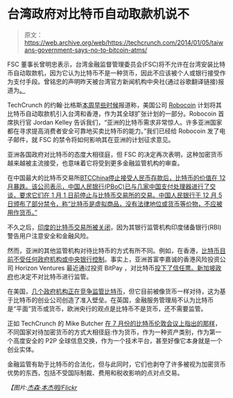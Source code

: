 # 台湾政府对比特币自动取款机说不

> 原文：<https://web.archive.org/web/https://techcrunch.com/2014/01/05/taiwans-government-says-no-to-bitcoin-atms/>

FSC 董事长曾明忠表示，台湾金融监督管理委员会(FSC)将不允许在台湾安装比特币自动取款机，因为它认为比特币不是一种货币，因此不应该被个人或银行接受作为支付手段。曾铭忠的声明昨天被台湾官方新闻机构中央社(通过谷歌翻译链接)报道为[。](https://web.archive.org/web/20230213121443/http://translate.google.com/translate?sl=zh-CN&tl=en&js=n&prev=_t&hl=en&ie=UTF-8&u=http%3A%2F%2Ftw.news.yahoo.com%2F%25E6%25AF%2594%25E7%2589%25B9%25E5%25B9%25A3atm-%25E6%259B%25BE%25E9%258A%2598%25E5%25AE%2597-%25E4%25B8%258D%25E5%2587%2586-065654967.html&act=url)

TechCrunch 的约翰·比格斯[本周早些时候](https://web.archive.org/web/20230213121443/https://techcrunch.com/2014/01/02/robocoin-the-bitcoin-atm-is-heading-to-hong-kong-and-taiwan/)报道称，美国公司 [Robocoin](https://web.archive.org/web/20230213121443/https://robocoinkiosk.com/) 计划将其比特币自动取款机引入台湾和香港，作为其全球扩张计划的一部分。Robocoin 首席执行官 Jordan Kelley 告诉我们，“亚洲的比特币需求非常惊人。许多亚洲国家都在寻求提高消费者安全可靠地买卖比特币的能力。”我们已经给 Robocoin 发了电子邮件，就 FSC 的禁令将如何影响其在亚洲的计划征求意见。

亚洲各国政府对比特币的态度大相径庭，但 FSC 的决定再次表明，这种加密货币越来越被主流接受，也意味着它将受到更多金融监管机构的审查。

在中国最大的比特币交易所[BTCChina](https://web.archive.org/web/20230213121443/https://vip.btcchina.com/)[停止接受人民币存款后，比特币的价值在 12 月暴跌。该公司表示，中国人民银行(PBoC)已与几家中国支付处理器进行了交谈，要求它们在 1 月 1 日前停止与比特币交易所的交易。中国人民银行于 12 月 5 日颁布了部分禁令，称“比特币是虚拟商品，没有法律地位或货币等价物，不应被用作货币。”](https://web.archive.org/web/20230213121443/https://techcrunch.com/2013/12/18/bitcoin-drops-50-overnight-as-chinas-biggest-btc-exchange-stops-deposits-in-chinese-yuan/)

不久之后，[印度的比特币交易所被关闭](https://web.archive.org/web/20230213121443/https://techcrunch.com/2013/12/27/bitcoin-exchanges-in-india-shut-down-after-regulator-warning/)，因为其银行监管机构印度储备银行(RBI)警告用户注意安全和金融风险。

然而，亚洲的其他监管机构对待比特币的方式有所不同。例如，在香港，[比特币目前不受任何政府机构或中央银行控制](https://web.archive.org/web/20230213121443/http://www.scmp.com/business/banking-finance/article/1396917/virtual-currency-entrepreneurs-fight-future-bitcoin-hong)。事实上，亚洲首富李嘉诚的香港风险投资公司 Horizon Ventures 最近通过投资 BitPay ，对比特币[投下了信任票。新加坡政府](https://web.archive.org/web/20230213121443/https://techcrunch.com/2013/12/27/asias-richest-man-invests-in-bitpay/)也决定不对比特币进行监管。

在美国，[几个政府机构正在竞争监管比特币](https://web.archive.org/web/20230213121443/http://www.theguardian.com/commentisfree/2013/nov/18/bitcoin-senate-hearings-regulation)，但它目前被像货币一样对待，这为基于比特币的创业公司创造了准入壁垒。在英国，金融服务管理局不认为比特币是“平面”货币或货币，欧洲央行的观点是比特币不是货币，还不需要监管。

正如 TechCrunch 的 Mike Butcher [在 7 月份的比特币伦敦会议上指出的那样](https://web.archive.org/web/20230213121443/https://techcrunch.com/2013/07/02/regulation-means-the-bitcoin-gold-rush-will-not-happen-in-the-us-say-experts/)，不同国家对待加密货币的方式大相径庭:作为货币，作为一种资产类别，作为第一个高度安全的 P2P 全球信息交换，作为一个技术平台，甚至好像它本身就是一个创业实体。

金融监管有助于比特币的合法化，但与此同时，它们也剥夺了许多被视为加密货币优势的东西，包括不受国际制裁、费用和税收影响的点对点交易。

*【图片:[杰森·本杰明/Flickr](https://web.archive.org/web/20230213121443/http://www.flickr.com/photos/jason_benjamin/sets/72157633199754750/)*